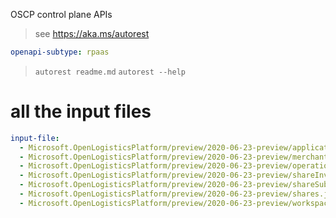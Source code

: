 OSCP control plane APIs

> see https://aka.ms/autorest

```yaml
openapi-subtype: rpaas
```

> `autorest readme.md`
> `autorest --help`

# all the input files
```yaml
input-file:
  - Microsoft.OpenLogisticsPlatform/preview/2020-06-23-preview/applicationRegistration.json
  - Microsoft.OpenLogisticsPlatform/preview/2020-06-23-preview/merchants.json
  - Microsoft.OpenLogisticsPlatform/preview/2020-06-23-preview/operations.json
  - Microsoft.OpenLogisticsPlatform/preview/2020-06-23-preview/shareInvites.json
  - Microsoft.OpenLogisticsPlatform/preview/2020-06-23-preview/shareSubscriptions.json
  - Microsoft.OpenLogisticsPlatform/preview/2020-06-23-preview/shares.json
  - Microsoft.OpenLogisticsPlatform/preview/2020-06-23-preview/workspaces.json
```
